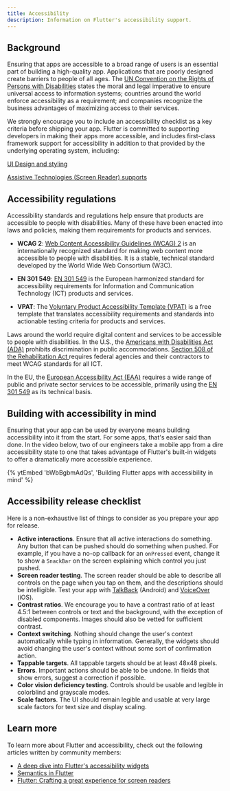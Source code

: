 ```yaml
---
title: Accessibility
description: Information on Flutter's accessibility support.
---
```


## Background

Ensuring that apps are accessible to a broad range of users is an essential
part of building a high-quality app. Applications that are poorly
designed create barriers to people of all ages. The [UN Convention on
the Rights of Persons with Disabilities][CRPD] states the moral and legal
imperative to ensure universal access to information systems; countries
around the world enforce accessibility as a requirement; and companies
recognize the business advantages of maximizing access to their services.

We strongly encourage you to include an accessibility checklist
as a key criteria before shipping your app. Flutter is committed to
supporting developers in making their apps more accessible, and includes
first-class framework support for accessibility in addition to that
provided by the underlying operating system, including:

[UI Design and styling][]

[Assistive Technologies (Screen Reader) supports][]

[UI Design and styling]: /ui/accessibility/ui-design-and-styling
[Assistive Technologies (Screen Reader) supports]:/ui/accessibility/assistive-technologies

## Accessibility regulations

Accessibility standards and regulations help ensure that products are
accessible to people with disabilities. Many of these have been enacted into
laws and policies, making them requirements for products and services.

*   **WCAG 2**: [Web Content Accessibility Guidelines (WCAG) 2][] is an
internationally recognized standard for making web content more accessible
to people with disabilities. It is a stable, technical standard developed
by the World Wide Web Consortium (W3C).

*   **EN 301 549**: [EN 301 549][] is the European harmonized standard for
accessibility requirements for Information and Communication Technology (ICT)
products and services.

*   **VPAT**: The [Voluntary Product Accessibility Template (VPAT)][] is a
free template that translates accessibility requirements and standards into
 actionable testing criteria for products and services.

Laws around the world require digital content and services to be accessible
to people with disabilities.
In the U.S., the [Americans with Disabilities Act (ADA)][] prohibits
discrimination in public accommodations.
[Section 508 of the Rehabilitation Act ][] requires federal agencies and their
contractors to meet WCAG standards for all ICT.

In the EU, the [European Accessibility Act (EAA)][] requires a wide range of
public and private sector services to be accessible, primarily using
the [EN 301 549][] as its technical basis.



[Web Content Accessibility Guidelines (WCAG) 2]: https://www.w3.org/WAI/standards-guidelines/wcag/
[EN 301 549]: https://www.etsi.org/deliver/etsi_en/301500_301599/301549/03.02.01_60/en_301549v030201p.pdf
[Voluntary Product Accessibility Template (VPAT)]: https://www.itic.org/policy/accessibility/vpat

[Americans with Disabilities Act (ADA)]: https://www.ada.gov/
[Section 508 of the Rehabilitation Act]: https://www.section508.gov/
[European Accessibility Act (EAA)]: https://commission.europa.eu/strategy-and-policy/policies/justice-and-fundamental-rights/disability/union-equality-strategy-rights-persons-disabilities-2021-2030/european-accessibility-act_en


## Building with accessibility in mind

Ensuring that your app can be used by everyone means building accessibility
into it from the start. For some apps, that's easier said than done.
In the video below, two of our engineers take a mobile app from a dire
accessibility state to one that takes advantage of Flutter's built-in
widgets to offer a dramatically more accessible experience.

{% ytEmbed 'bWbBgbmAdQs', 'Building Flutter apps with accessibility in mind' %}


## Accessibility release checklist

Here is a non-exhaustive list of things to consider as you prepare your
app for release.

* **Active interactions**. Ensure that all active interactions do
  something. Any button that can
  be pushed should do something when pushed. For example, if you have a
  no-op callback for an `onPressed` event, change it to show a `SnackBar`
  on the screen explaining which control you just pushed.
* **Screen reader testing**. The screen reader should be able to
  describe all controls on the page when you tap on them, and the
  descriptions should be intelligible. Test your app with [TalkBack][]
  (Android) and [VoiceOver][] (iOS).
* **Contrast ratios**. We encourage you to have a contrast ratio of at
  least 4.5:1 between controls or text and the background, with the
  exception of disabled components. Images should also be vetted for
  sufficient contrast.
* **Context switching**. Nothing should change the user's context
  automatically while typing in information. Generally, the widgets
  should avoid changing the user's context without some sort of
  confirmation action.
* **Tappable targets**. All tappable targets should be at least 48x48 pixels.
* **Errors**. Important actions should be able to be undone. In fields
  that show errors, suggest a correction if possible.
* **Color vision deficiency testing**. Controls should be usable and
  legible in colorblind and grayscale modes.
* **Scale factors**. The UI should remain legible and usable at very
  large scale factors for text size and display scaling.

[TalkBack]: https://support.google.com/accessibility/android/answer/6283677?hl=en
[VoiceOver]: https://www.apple.com/lae/accessibility/iphone/vision/

## Learn more

To learn more about Flutter and accessibility, check out
the following articles written by community members:

* [A deep dive into Flutter's accessibility widgets][]
* [Semantics in Flutter][]
* [Flutter: Crafting a great experience for screen readers][]

[CRPD]: https://www.un.org/development/desa/disabilities/convention-on-the-rights-of-persons-with-disabilities/article-9-accessibility.html
[A deep dive into Flutter's accessibility widgets]: {{site.medium}}/flutter-community/a-deep-dive-into-flutters-accessibility-widgets-eb0ef9455bc
[Flutter: Crafting a great experience for screen readers]: https://blog.gskinner.com/archives/2022/09/flutter-crafting-a-great-experience-for-screen-readers.html
[Semantics in Flutter]: https://www.didierboelens.com/2018/07/semantics/
